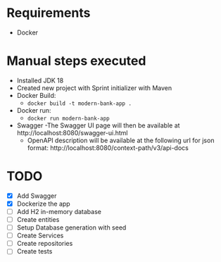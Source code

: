 # Requirements

- Docker

# Manual steps executed

- Installed JDK 18
- Created new project with Sprint initializer with Maven
- Docker Build:
    - `docker build -t modern-bank-app .`
- Docker run:
    - `docker run modern-bank-app`
- Swagger
  -The Swagger UI page will then be available at http://localhost:8080/swagger-ui.html
  - OpenAPI description will be available at the following url for json format: http://localhost:8080/context-path/v3/api-docs 


# TODO

- [x] Add Swagger
- [x] Dockerize the app
- [ ] Add H2 in-memory database
- [ ] Create entities
- [ ] Setup Database generation with seed
- [ ] Create Services
- [ ] Create repositories
- [ ] Create tests
